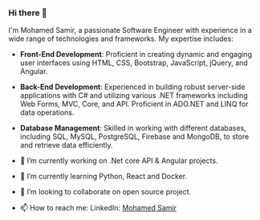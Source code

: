### Hi there 👋

I'm Mohamed Samir, a passionate Software Engineer with experience in a wide range of technologies and frameworks. My expertise includes:

- **Front-End Development**: Proficient in creating dynamic and engaging user interfaces using HTML, CSS, Bootstrap, JavaScript, jQuery, and Angular.

- **Back-End Development**: Experienced in building robust server-side applications with C# and utilizing various .NET frameworks including Web Forms, MVC, Core, and API. Proficient in ADO.NET and LINQ for data                                 operations.

- **Database Management**: Skilled in working with different databases, including SQL, MySQL, PostgreSQL, Firebase and MongoDB, to store and retrieve data efficiently.

- 🔭 I’m currently working on .Net core API & Angular projects.
- 🌱 I’m currently learning Python, React and Docker.
- 👯 I’m looking to collaborate on open source project.
- 📫 How to reach me: LinkedIn: [Mohamed Samir](https://www.linkedin.com/in/mohamedsamir97)

